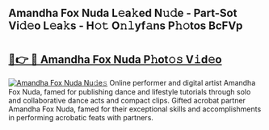 ## Amandha Fox Nuda L𝚎a𝚔ed N𝚞𝚍e - Part-Sot Vi𝚍𝚎o L𝚎a𝚔s - H𝚘𝚝 O𝚗𝚕yf𝚊ns P𝚑𝚘tos BcFVp

# <h2><a href="http://kfdwhu.oniu.top/?m=Amandha+Fox+Nuda">🔗👉 🔴 Amandha Fox Nuda P𝚑ot𝚘𝚜 V𝚒d𝚎o</a></h2>

[![Amandha Fox Nuda Nu𝚍e𝚜](https://i.imgur.com/0qMVB7G.gif)](http://kfdwhu.oniu.top/?m=Amandha+Fox+Nuda)
Online performer and digital artist Amandha Fox Nuda, famed for publishing dance and lifestyle tutorials through solo and collaborative dance acts and compact clips. Gifted acrobat partner Amandha Fox Nuda, famed for their exceptional skills and accomplishments in performing acrobatic feats with partners.  
